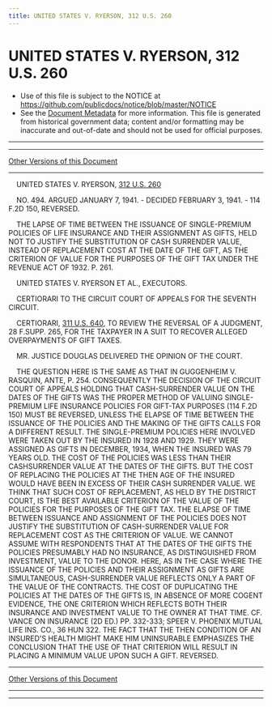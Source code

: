 ```yaml
---
title: UNITED STATES V. RYERSON, 312 U.S. 260
---
```


# UNITED STATES V. RYERSON, 312 U.S. 260

* Use of this file is subject to the NOTICE at https://github.com/publicdocs/notice/blob/master/NOTICE
* See the [Document Metadata](../../../index.md) for more information.
  This file is generated from historical government data; content and/or formatting may be inaccurate and out-of-date and should not be used for official purposes.

----------
----------

[Other Versions of this Document](https://publicdocs.github.io/go/links?ns=uslm-x&ref=%2Fus%2Fcourts%2Fscotus%2FusReporter%2F312%2F260)

----------

    UNITED STATES V. RYERSON, [312 U.S. 260][/us/courts/scotus/usReporter/312/260]

    NO. 494.  ARGUED JANUARY 7, 1941.  - DECIDED FEBRUARY 3, 1941.  - 114 F.2D 150, REVERSED.

    THE LAPSE OF TIME BETWEEN THE ISSUANCE OF SINGLE-PREMIUM POLICIES OF LIFE INSURANCE AND THEIR ASSIGNMENT AS GIFTS, HELD NOT TO JUSTIFY THE SUBSTITUTION OF CASH SURRENDER VALUE, INSTEAD OF REPLACEMENT COST AT THE DATE OF THE GIFT, AS THE CRITERION OF VALUE FOR THE PURPOSES OF THE GIFT TAX UNDER THE REVENUE ACT OF 1932.  P. 261.

    UNITED STATES V. RYERSON ET AL., EXECUTORS.

    CERTIORARI TO THE CIRCUIT COURT OF APPEALS FOR THE SEVENTH CIRCUIT.

    CERTIORARI, [311 U.S. 640][/us/courts/scotus/usReporter/311/640], TO REVIEW THE REVERSAL OF A JUDGMENT, 28 F.SUPP.  265, FOR THE TAXPAYER IN A SUIT TO RECOVER ALLEGED OVERPAYMENTS OF GIFT TAXES.

    MR. JUSTICE DOUGLAS DELIVERED THE OPINION OF THE COURT.

    THE QUESTION HERE IS THE SAME AS THAT IN GUGGENHEIM V. RASQUIN, ANTE, P. 254.  CONSEQUENTLY THE DECISION OF THE CIRCUIT COURT OF APPEALS HOLDING THAT CASH-SURRENDER VALUE ON THE DATES OF THE GIFTS WAS THE PROPER METHOD OF VALUING SINGLE-PREMIUM LIFE INSURANCE POLICIES FOR GIFT-TAX PURPOSES (114 F.2D 150) MUST BE REVERSED, UNLESS THE ELAPSE OF TIME BETWEEN THE ISSUANCE OF THE POLICIES AND THE MAKING OF THE GIFTS CALLS FOR A DIFFERENT RESULT.  THE SINGLE-PREMIUM POLICIES HERE INVOLVED WERE TAKEN OUT BY THE INSURED IN 1928 AND 1929.  THEY WERE ASSIGNED AS GIFTS IN DECEMBER, 1934, WHEN THE INSURED WAS 79 YEARS OLD.  THE COST OF THE POLICIES WAS LESS THAN THEIR CASHSURRENDER VALUE AT THE DATES OF THE GIFTS.  BUT THE COST OF REPLACING THE POLICIES AT THE THEN AGE OF THE INSURED WOULD HAVE BEEN IN EXCESS OF THEIR CASH SURRENDER VALUE.  WE THINK THAT SUCH COST OF REPLACEMENT, AS HELD BY THE DISTRICT COURT, IS THE BEST AVAILABLE CRITERION OF THE VALUE OF THE POLICIES FOR THE PURPOSES OF THE GIFT TAX.  THE ELAPSE OF TIME BETWEEN ISSUANCE AND ASSIGNMENT OF THE POLICIES DOES NOT JUSTIFY THE SUBSTITUTION OF CASH-SURRENDER VALUE FOR REPLACEMENT COST AS THE CRITERION OF VALUE.  WE CANNOT ASSUME WITH RESPONDENTS THAT AT THE DATES OF THE GIFTS THE POLICIES PRESUMABLY HAD NO INSURANCE, AS DISTINGUISHED FROM INVESTMENT, VALUE TO THE DONOR.  HERE, AS IN THE CASE WHERE THE ISSUANCE OF THE POLICIES AND THEIR ASSIGNMENT AS GIFTS ARE SIMULTANEOUS, CASH-SURRENDER VALUE REFLECTS ONLY A PART OF THE VALUE OF THE CONTRACTS.  THE COST OF DUPLICATING THE POLICIES AT THE DATES OF THE GIFTS IS, IN ABSENCE OF MORE COGENT EVIDENCE, THE ONE CRITERION WHICH REFLECTS BOTH THEIR INSURANCE AND INVESTMENT VALUE TO THE OWNER AT THAT TIME.  CF. VANCE ON INSURANCE (2D ED.)  PP. 332-333; SPEER V. PHOENIX MUTUAL LIFE INS. CO., 36 HUN 322.  THE FACT THAT THE THEN CONDITION OF AN INSURED'S HEALTH MIGHT MAKE HIM UNINSURABLE EMPHASIZES THE CONCLUSION THAT THE USE OF THAT CRITERION WILL RESULT IN PLACING A MINIMUM VALUE UPON SUCH A GIFT.  REVERSED.

----------

[Other Versions of this Document](https://publicdocs.github.io/go/links?ns=uslm-x&ref=%2Fus%2Fcourts%2Fscotus%2FusReporter%2F312%2F260)

----------
----------

[/us/courts/scotus/usReporter/312/260]: https://publicdocs.github.io/go/links?ns=uslm-x&ref=%2Fus%2Fcourts%2Fscotus%2FusReporter%2F312%2F260
[/us/courts/scotus/usReporter/311/640]: https://publicdocs.github.io/go/links?ns=uslm-x&ref=%2Fus%2Fcourts%2Fscotus%2FusReporter%2F311%2F640


